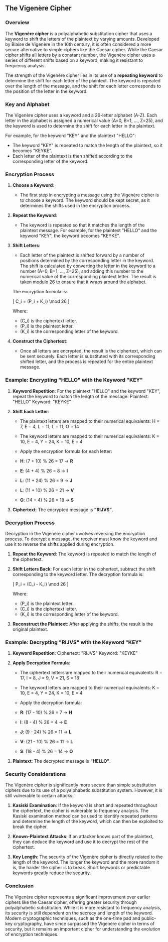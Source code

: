 ## The Vigenère Cipher

### Overview

The **Vigenère cipher** is a polyalphabetic substitution cipher that uses a keyword to shift the letters of the plaintext by varying amounts. Developed by Blaise de Vigenère in the 16th century, it is often considered a more secure alternative to simple ciphers like the Caesar cipher. While the Caesar cipher shifts all letters by a constant number, the Vigenère cipher uses a series of different shifts based on a keyword, making it resistant to frequency analysis.

The strength of the Vigenère cipher lies in its use of a **repeating keyword** to determine the shift for each letter of the plaintext. The keyword is repeated over the length of the message, and the shift for each letter corresponds to the position of the letter in the keyword.

### Key and Alphabet

The Vigenère cipher uses a keyword and a 26-letter alphabet (A-Z). Each letter in the alphabet is assigned a numerical value (A=0, B=1, ..., Z=25), and the keyword is used to determine the shift for each letter in the plaintext.

For example, for the keyword "KEY" and the plaintext "HELLO":

- The keyword "KEY" is repeated to match the length of the plaintext, so it becomes "KEYKE".
- Each letter of the plaintext is then shifted according to the corresponding letter of the keyword.

### Encryption Process

1. **Choose a Keyword**:

   - The first step in encrypting a message using the Vigenère cipher is to choose a keyword. The keyword should be kept secret, as it determines the shifts used in the encryption process.

2. **Repeat the Keyword**:

   - The keyword is repeated so that it matches the length of the plaintext message. For example, for the plaintext "HELLO" and the keyword "KEY", the keyword becomes "KEYKE".

3. **Shift Letters**:

   - Each letter of the plaintext is shifted forward by a number of positions determined by the corresponding letter in the keyword. The shift is calculated by converting the letter in the keyword to a number (A=0, B=1, ..., Z=25), and adding this number to the numerical value of the corresponding plaintext letter. The result is taken modulo 26 to ensure that it wraps around the alphabet.

   The encryption formula is:

   [
   C_i = (P_i + K_i) \mod 26
   ]

   Where:

   - (C_i) is the ciphertext letter.
   - (P_i) is the plaintext letter.
   - (K_i) is the corresponding letter of the keyword.

4. **Construct the Ciphertext**:

   - Once all letters are encrypted, the result is the ciphertext, which can be sent securely. Each letter is substituted with its corresponding shifted letter, and the process is repeated for the entire plaintext message.

### Example: Encrypting "HELLO" with the Keyword "KEY"

1. **Keyword Repetition**:
   For the plaintext "HELLO" and the keyword "KEY", repeat the keyword to match the length of the message:
   Plaintext: "HELLO"
   Keyword: "KEYKE"

2. **Shift Each Letter**:

   - The plaintext letters are mapped to their numerical equivalents:
     H = 7, E = 4, L = 11, L = 11, O = 14

   - The keyword letters are mapped to their numerical equivalents:
     K = 10, E = 4, Y = 24, K = 10, E = 4

   - Apply the encryption formula for each letter:

   - **H**: (7 + 10) % 26 = 17 → **R**

   - **E**: (4 + 4) % 26 = 8 → **I**

   - **L**: (11 + 24) % 26 = 9 → **J**

   - **L**: (11 + 10) % 26 = 21 → **V**

   - **O**: (14 + 4) % 26 = 18 → **S**

3. **Ciphertext**: The encrypted message is **"RIJVS"**.

### Decryption Process

Decryption in the Vigenère cipher involves reversing the encryption process. To decrypt a message, the receiver must know the keyword and use it to reverse the shifts applied during encryption.

1. **Repeat the Keyword**:
   The keyword is repeated to match the length of the ciphertext.

2. **Shift Letters Back**:
   For each letter in the ciphertext, subtract the shift corresponding to the keyword letter. The decryption formula is:

   [
   P_i = (C_i - K_i) \mod 26
   ]

   Where:

   - (P_i) is the plaintext letter.
   - (C_i) is the ciphertext letter.
   - (K_i) is the corresponding letter of the keyword.

3. **Reconstruct the Plaintext**:
   After applying the shifts, the result is the original plaintext.

### Example: Decrypting "RIJVS" with the Keyword "KEY"

1. **Keyword Repetition**:
   Ciphertext: "RIJVS"
   Keyword: "KEYKE"

2. **Apply Decryption Formula**:

   - The ciphertext letters are mapped to their numerical equivalents:
     R = 17, I = 8, J = 9, V = 21, S = 18

   - The keyword letters are mapped to their numerical equivalents:
     K = 10, E = 4, Y = 24, K = 10, E = 4

   - Apply the decryption formula:

   - **R**: (17 - 10) % 26 = 7 → **H**

   - **I**: (8 - 4) % 26 = 4 → **E**

   - **J**: (9 - 24) % 26 = 11 → **L**

   - **V**: (21 - 10) % 26 = 11 → **L**

   - **S**: (18 - 4) % 26 = 14 → **O**

3. **Plaintext**: The decrypted message is **"HELLO"**.

### Security Considerations

The Vigenère cipher is significantly more secure than simple substitution ciphers due to its use of a polyalphabetic substitution system. However, it is still vulnerable to certain attacks:

1. **Kasiski Examination**: If the keyword is short and repeated throughout the ciphertext, the cipher is vulnerable to frequency analysis. The Kasiski examination method can be used to identify repeated patterns and determine the length of the keyword, which can then be exploited to break the cipher.

2. **Known-Plaintext Attacks**: If an attacker knows part of the plaintext, they can deduce the keyword and use it to decrypt the rest of the ciphertext.

3. **Key Length**: The security of the Vigenère cipher is directly related to the length of the keyword. The longer the keyword and the more random it is, the harder the cipher is to break. Short keywords or predictable keywords greatly reduce the security.

### Conclusion

The Vigenère cipher represents a significant improvement over earlier ciphers like the Caesar cipher, offering greater security through polyalphabetic substitution. While it is more resistant to frequency analysis, its security is still dependent on the secrecy and length of the keyword. Modern cryptographic techniques, such as the one-time pad and public-key cryptography, have since surpassed the Vigenère cipher in terms of security, but it remains an important cipher for understanding the evolution of encryption techniques.
